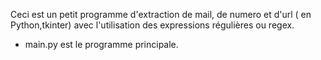 Ceci est un petit programme d'extraction de mail, de numero et d'url ( en Python,tkinter) avec l'utilisation des expressions régulières ou regex.
- main.py est le programme principale.
 
